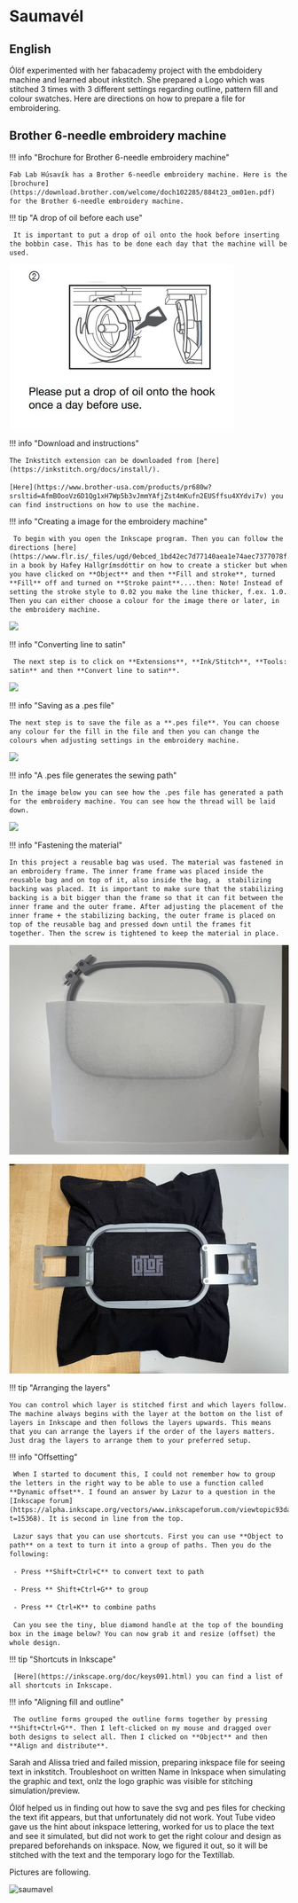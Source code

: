 # Saumavél


## English

Ólöf experimented with her fabacademy project with the embdoidery machine and learned about inkstitch. She prepared a Logo which was stitched 3 times with 3 different settings regarding outline, pattern fill and colour swatches. Here are directions on how to prepare a file for embroidering.

## Brother 6-needle embroidery machine

!!! info "Brochure for Brother 6-needle embroidery machine"
    
    Fab Lab Húsavík has a Brother 6-needle embroidery machine. Here is the [brochure](https://download.brother.com/welcome/doch102285/884t23_om01en.pdf) for the Brother 6-needle embroidery machine. 

!!! tip "A drop of oil before each use"
    
     It is important to put a drop of oil onto the hook before inserting the bobbin case. This has to be done each day that the machine will be used.

![ ](saumavel/W17_OilOnHook.jpg)

!!! info "Download and instructions"
    
    The Inkstitch extension can be downloaded from [here](https://inkstitch.org/docs/install/). 
    
    [Here](https://www.brother-usa.com/products/pr680w?srsltid=AfmBOooVz6D1Qg1xH7Wp5b3vJmmYAfjZst4mKufn2EUSffsu4XYdvi7v) you can find instructions on how to use the machine.

!!! info "Creating a image for the embroidery machine"
    
     To begin with you open the Inkscape program. Then you can follow the directions [here](https://www.flr.is/_files/ugd/0ebced_1bd42ec7d77140aea1e74aec7377078f.pdf) in a book by Hafey Hallgrímsdóttir on how to create a sticker but when you have clicked on **Object** and then **Fill and stroke**, turned **Fill** off and turned on **Stroke paint**....then: Note! Instead of setting the stroke style to 0.02 you make the line thicker, f.ex. 1.0. Then you can either choose a colour for the image there or later, in the embroidery machine.

 ![ ](saumavel/Bootcamp_saumavél_FillAndStroke.jpg)  


!!! info "Converting line to satin"
    
     The next step is to click on **Extensions**, **Ink/Stitch**, **Tools: satin** and then **Convert line to satin**.

![ ](saumavel/Bootcamp_saumavél_ConvertLineToSatin.jpg)

!!! info "Saving as a .pes file"
    
    The next step is to save the file as a **.pes file**. You can choose any colour for the fill in the file and then you can change the colours when adjusting settings in the embroidery machine. 
    
![ ](saumavel/Bootcamp_saumavél_SaveAsPes.jpg)

!!! info "A .pes file generates the sewing path"
    
    In the image below you can see how the .pes file has generated a path for the embroidery machine. You can see how the thread will be laid down.

![ ](saumavel/Bootcamp_saumavél_LineConverted.jpg)

!!! info "Fastening the material"
    
    In this project a reusable bag was used. The material was fastened in an embroidery frame. The inner frame frame was placed inside the reusable bag and on top of it, also inside the bag, a  stabilizing backing was placed. It is important to make sure that the stabilizing backing is a bit bigger than the frame so that it can fit between the inner frame and the outer frame. After adjusting the placement of the inner frame + the stabilizing backing, the outer frame is placed on top of the reusable bag and pressed down until the frames fit together. Then the screw is tightened to keep the material in place.

![ ](saumavel/Week17_EmbroideryFrameAndStabilizer.jpg)

![ ](saumavel/Week17_Frame1000x750.jpg)


!!! tip "Arranging the layers"
    
    You can control which layer is stitched first and which layers follow. The machine always begins with the layer at the bottom on the list of layers in Inkscape and then follows the layers upwards. This means that you can arrange the layers if the order of the layers matters. Just drag the layers to arrange them to your preferred setup.

!!! info "Offsetting"
    
     When I started to document this, I could not remember how to group the letters in the right way to be able to use a function called **Dynamic offset**. I found an answer by Lazur to a question in the [Inkscape forum](https://alpha.inkscape.org/vectors/www.inkscapeforum.com/viewtopic93da.html?t=15368). It is second in line from the top.

     Lazur says that you can use shortcuts. First you can use **Object to path** on a text to turn it into a group of paths. Then you do the following:

     - Press **Shift+Ctrl+C** to convert text to path

     - Press ** Shift+Ctrl+G** to group

     - Press ** Ctrl+K** to combine paths

     Can you see the tiny, blue diamond handle at the top of the bounding box in the image below? You can now grab it and resize (offset) the whole design.


!!! tip "Shortcuts in Inkscape"
    
     [Here](https://inkscape.org/doc/keys091.html) you can find a list of all shortcuts in Inkscape.

!!! info "Aligning fill and outline"
    
     The outline forms grouped the outline forms together by pressing **Shift+Ctrl+G**. Then I left-clicked on my mouse and dragged over both designs to select all. Then I clicked on **Object** and then **Align and distribute**.



Sarah and Alissa tried and failed mission, preparing inkspace file for seeing text in inkstitch. Troubleshoot on written Name in Inkspace when simulating the graphic and text, onlz the logo graphic was visible for stitching simulation/preview.

Ólöf helped us in finding out how to save the svg and pes files for checking the text ifit appears, but that unfortunately did not work. Yout Tube video gave us the hint about inkspace lettering, worked for us to place the text and see it simulated, but did not work to get the right colour and design as prepared beforehands on inkspace. Now, we figured it out, so it will be stitched with the text and the temporary logo for the Textíllab.

Pictures are following.

![saumavel](../docs/assets/img/saumavel/IMG_6317.jpeg)







